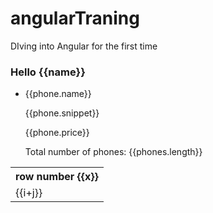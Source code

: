# angularTraning
DIving into Angular for the first time
<!doctype html>
<html lang="en" ng-app="phonecatApp">
<head>
  <meta charset="utf-8">
  <title>Google Phone Gallery</title>
  <link rel="stylesheet" href="bower_components/bootstrap/dist/css/bootstrap.css">
  <link rel="stylesheet" href="css/app.css">
  <script src="bower_components/angular/angular.js"></script>
  <script src="js/controllers.js"></script>
</head><h3>Hello {{name}}</h3>
<body ng-controller="PhoneListCtrl">

  <ul>
    <li ng-repeat="phone in phones">
      <span>{{phone.name}}</span>
      <p>{{phone.snippet}}</p>
      <p>{{phone.price}}</p>
    </li>
    <p>Total number of phones: {{phones.length}}</p>
  </ul>
  
  <table style="width:100%">
  <tr><th ng-repeat="x in [0, 1, 2, 3, 4, 5, 6, 7]">row number {{x}}</th></tr>
  <tr ng-repeat="i in [0, 1, 2, 3, 4, 5, 6, 7]">
  <td ng-repeat="j in [0, 1, 2, 3, 4, 5, 6, 7]">{{i+j}}</td>
  </tr>

</table>

</body>
</html>

